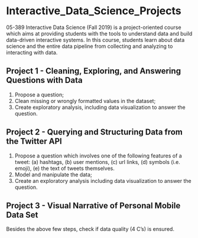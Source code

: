 # Interactive_Data_Science_Projects
05-389 Interactive Data Science (Fall 2019) is a project-oriented course which aims at providing students with the tools to understand data and build data-driven interactive systems. In this course, students learn about data science and the entire data pipeline from collecting and analyzing to interacting with data.

## Project 1 - Cleaning, Exploring, and Answering Questions with Data
1. Propose a question;
2. Clean missing or wrongly formatted values in the dataset;
3. Create exploratory analysis, including data visualization to answer the question.

## Project 2 - Querying and Structuring Data from the Twitter API
1. Propose a question which involves one of the following features of a tweet: (a) hashtags, (b) user mentions, (c) url links, (d) symbols (i.e. emoji), (e) the text of tweets themselves.
2. Model and manipulate the data;
3. Create an exploratory analysis including data visualization to answer the question.

## Project 3 - Visual Narrative of Personal Mobile Data Set
Besides the above few steps, check if data quality (4 C’s) is ensured.
